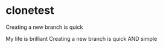 # clonetest
Creating a new branch is quick

My life is brilliant
Creating a new branch is quick AND simple

